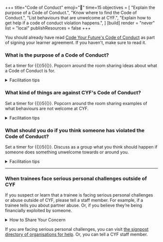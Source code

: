 +++
title="Code of Conduct"
emoji="🫶"
time=15
objectives = [
  "Explain the purpose of a Code of Conduct.",
  "Know where to find the Code of Conduct.",
  "List behaviours that are unwelcome at CYF.",
  "Explain how to get help if a code of conduct violation happens.",
]
[build]
  render = "never"
  list = "local"
  publishResources = false
+++

You should already have read [Code Your Future's Code of Conduct](https://codeyourfuture.io/about/code-of-conduct/) as part of signing your learner agreement. If you haven't, make sure to read it.

### What is the purpose of a Code of Conduct?

Set a timer for {{<timer>}}5{{</timer>}}. Popcorn around the room sharing ideas about what a Code of Conduct is for.

<details>

<summary>Facilitation tips</summary>

Some key things to aim for:

* Making sure people feel comfortable and welcome.
* Making clear what is/isn't appropriate.
* Helping people to learn and improve themselves.
* Stopping smaller problems from becoming big problems.

</details>

### What kind of things are against CYF's Code of Conduct?

Set a timer for {{<timer>}}5{{</timer>}}. Popcorn around the room sharing examples of what behaviours are not welcome at CYF.

<details>

<summary>Facilitation tips</summary>

Some key things to aim for:

* It's important people can say no, and that's respected.
* Different people have different expectations and boundaries.
* If you're not comfortable, or not sure, it's probably a problem.
* Anyone is capable of violating the Code of Conduct - trainees, volunteers, or staff.

</details>

### What should you do if you think someone has violated the Code of Conduct?

Set a timer for {{<timer>}}5{{</timer>}}. Discuss as a group what you think should happen if someone does something unwelcome towards or around you.

<details>

<summary>Facilitation tips</summary>

There isn't one good answer here. Different people will have different views.

If in doubt, anyone can (and should) report things to any member of staff. And if there isn't a response within a week, email cs@codeyourfuture.io.

But we're a community, and a lot of less severe things can be dealt with a good faith conversation between adults.
</details>

---

### When trainees face serious personal challenges outside of CYF

If you suspect or learn that a trainee is facing serious personal challenges or abuse outside of CYF, please tell a staff member. For example, if a trainee tells you about partner abuse. Or, if you believe they’re being financially exploited by someone.

<details>

<summary>How to Share Your Concern</summary>

1. **Write down what you observed or learned**, especially if it’s from a conversation. Try to use the other person’s words where possible.
2. **Tell a CYF Staff Member**: They will then take appropriate action.
   * We may not include you in the actions after reporting.
   * If you're hesitant, you can first share your concerns without naming the affected individual.

**Important Points to Remember**

* No Penalties for Trainees: CYF does not penalise trainees experiencing problems.
* Access to Support: CYF can share a list of organizations experienced in addressing various challenges.
* If in doubt, it's better to share your concern. It's better to ask if someone needs help and be told no, than to not ask when someone does need help.

</details>

If you are facing serious personal challenges, you can visit [the signpost directory of organisations for help](https://signposts.codeyourfuture.io/). Or, you can tell a CYF staff member.
